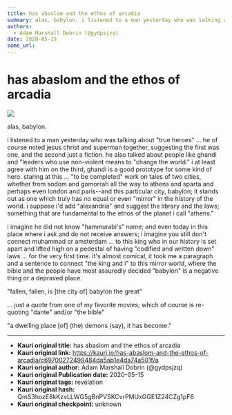 ```yaml
---
title: has abaslom and the ethos of arcadia
summary: alas, babylon. i listened to a man yesterday who was talking about true heroes he of course noted jesus christ and superman together, suggesting the first was o
authors:
  - Adam Marshall Dobrin (@gydpsjzq)
date: 2020-05-15
some_url: 
---
```


# has abaslom and the ethos of arcadia

![](https://ipfs.infura.io/ipfs/QmUC9jEBDbVpex42JYKDhk1dxakggtp37UsdNWY61diMud)


alas, babylon.

i listened to a man yesterday who was talking about "true heroes" ... he of course noted jesus christ and superman together, suggesting the first was one, and the second just a fiction.  he also talked about people like ghandi and "leaders who use non-violent means to "change the world."  i at least agree with him on the third, ghandi is a good prototype for some kind of hero.  staring at this ... "to be completed" work on tales of two cities, whether from sodom and gomorrah all the way to athens and sparta and perhaps even london and paris--and this particular city, babylon; it stands out as one which truly has no equal or even "mirror" in the history of the world.  i suppose i'd add "alexandria" and suggest the library and the laws; something that are fundamental to the ethos of the planet i call "athens."  

i imagine he did not know "hammurabi's" name; and even today in this place where i ask and do not receive answers; i imagine you still don't connect muhammad or amsterdam ... to this king who in our history is set apart and lifted high on a pedestal of having "codified and written down" laws ... for the very first time.  it's almost comical, it took me a paragraph and a sentence to connect "the king and i" to this mirror world, where the bible and the people have most assuredly decided "babylon" is a negative thing or a depraved place.  

"fallen, fallen, is [the city of] babylon the great"

... just a quote from one of my favorite movies; which of course is re-quoting "dante" and/or "the bible"

"a dwelling place [of] (the) demons (say), it has become."


---

- **Kauri original title:** has abaslom and the ethos of arcadia
- **Kauri original link:** https://kauri.io/has-abaslom-and-the-ethos-of-arcadia/c69700272499484da5ab1e4da74a501f/a
- **Kauri original author:** Adam Marshall Dobrin (@gydpsjzq)
- **Kauri original Publication date:** 2020-05-15
- **Kauri original tags:** revelation
- **Kauri original hash:** QmS3hozE8kKzvLLWG5gBnPVSKCvrPMUxGGE1Z24CZg1pF6
- **Kauri original checkpoint:** unknown




